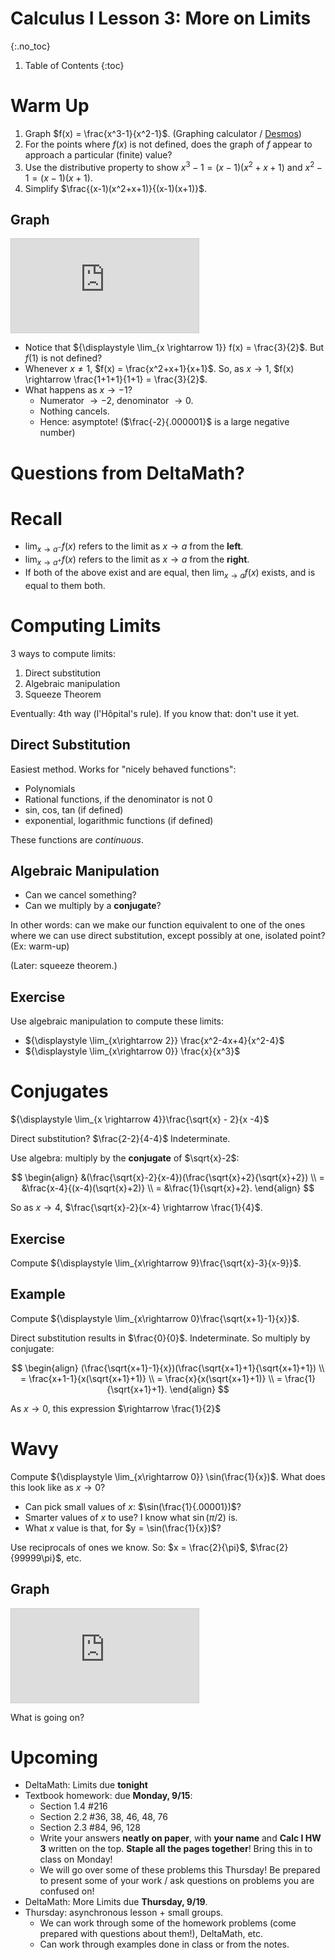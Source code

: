 # Calculus I Lesson 3: More on Limits
{:.no_toc}

1. Table of Contents
{:toc}

# Warm Up

1. Graph $f(x) = \frac{x^3-1}{x^2-1}$. (Graphing calculator / [Desmos](https://www.desmos.com/calculator))
2. For the points where $f(x)$ is not defined, does the graph of $f$ appear to approach a particular (finite) value?
3. Use the distributive property to show $x^3 - 1 = (x-1)(x^2+x+1)$ and $x^2 - 1 = (x-1)(x+1)$.
4. Simplify $\frac{(x-1)(x^2+x+1)}{(x-1)(x+1)}$.

## Graph

<div class="desmos-container">
<iframe src="https://www.desmos.com/calculator/rttwwnfnin?embed" style="border: 1px solid #ccc" frameborder=0></iframe>
</div>

* Notice that ${\displaystyle \lim_{x \rightarrow 1}} f(x) = \frac{3}{2}$. But $f(1)$ is not defined?
* Whenever $x \neq 1$, $f(x) = \frac{x^2+x+1}{x+1}$. So, as $x \rightarrow 1$, $f(x) \rightarrow \frac{1+1+1}{1+1} = \frac{3}{2}$.
* What happens as $x \rightarrow -1$?
  * Numerator $\rightarrow -2$, denominator $\rightarrow 0$.
  * Nothing cancels.
  * Hence: asymptote! ($\frac{-2}{.000001}$ is a large negative number)

# Questions from DeltaMath?

# Recall

* ${\displaystyle\lim_{x\rightarrow a^-}} f(x)$ refers to the limit as $x \rightarrow a$ from the **left**.
* ${\displaystyle\lim_{x\rightarrow a^+}} f(x)$ refers to the limit as $x \rightarrow a$ from the **right**.
* If both of the above exist and are equal, then ${\displaystyle \lim_{x\rightarrow a}}f(x)$ exists, and is equal to them both.

# Computing Limits

3 ways to compute limits:

1. Direct substitution
2. Algebraic manipulation
3. Squeeze Theorem

Eventually: 4th way (l'Hôpital's rule). If you know that: don't use it yet.

## Direct Substitution

Easiest method. Works for "nicely behaved functions":

* Polynomials
* Rational functions, if the denominator is not 0
* sin, cos, tan (if defined)
* exponential, logarithmic functions (if defined)

These functions are *continuous*.

## Algebraic Manipulation

* Can we cancel something?
* Can we multiply by a **conjugate**?

In other words: can we make our function equivalent to one of the ones where we can use direct substitution, except possibly at one, isolated point? (Ex: warm-up)

(Later: squeeze theorem.)

## Exercise

Use algebraic manipulation to compute these limits:

* ${\displaystyle \lim_{x\rightarrow 2}} \frac{x^2-4x+4}{x^2-4}$
* ${\displaystyle \lim_{x\rightarrow 0}} \frac{x}{x^3}$

# Conjugates

${\displaystyle \lim_{x \rightarrow 4}}\frac{\sqrt{x} - 2}{x -4}$

Direct substitution? $\frac{2-2}{4-4}$ Indeterminate.

Use algebra: multiply by the **conjugate** of $\sqrt{x}-2$:

$$
\begin{align}
&(\frac{\sqrt{x}-2}{x-4})(\frac{\sqrt{x}+2}{\sqrt{x}+2}) \\
= &\frac{x-4}{(x-4)(\sqrt{x}+2)} \\
= &\frac{1}{\sqrt{x}+2}.
\end{align}
$$

So as $x \rightarrow 4$, $\frac{\sqrt{x}-2}{x-4} \rightarrow \frac{1}{4}$.

## Exercise

Compute ${\displaystyle \lim_{x\rightarrow 9}\frac{\sqrt{x}-3}{x-9}}$.

## Example

Compute ${\displaystyle \lim_{x\rightarrow 0}\frac{\sqrt{x+1}-1}{x}}$.

Direct substitution results in $\frac{0}{0}$. Indeterminate. So multiply by conjugate:

$$
\begin{align}
(\frac{\sqrt{x+1}-1}{x})(\frac{\sqrt{x+1}+1}{\sqrt{x+1}+1}) \\
= \frac{x+1-1}{x(\sqrt{x+1}+1)} \\
= \frac{x}{x(\sqrt{x+1}+1)} \\
= \frac{1}{\sqrt{x+1}+1}.
\end{align}
$$

As $x \rightarrow 0$, this expression $\rightarrow \frac{1}{2}$

# Wavy

Compute ${\displaystyle \lim_{x\rightarrow 0}} \sin(\frac{1}{x})$. What does this look like as $x \rightarrow 0$?

* Can pick small values of $x$: $\sin(\frac{1}{.00001})$?
* Smarter values of $x$ to use? I know what $\sin(\pi/2)$ is.
* What $x$ value is that, for $y = \sin(\frac{1}{x})$?

Use reciprocals of ones we know. So: $x = \frac{2}{\pi}$, $\frac{2}{99999\pi}$, etc.

## Graph

<div class="desmos-container">
<iframe src="https://www.desmos.com/calculator/lxokjy0bdk?embed" style="border: 1px solid #ccc" frameborder=0></iframe>
</div>

What is going on?

# Upcoming

* DeltaMath: Limits due **tonight**
* Textbook homework: due **Monday, 9/15**:
  * Section 1.4 #216
  * Section 2.2 #36, 38, 46, 48, 76
  * Section 2.3 #84, 96, 128
  * Write your answers **neatly on paper**, with **your name** and **Calc I HW 3** written on the top. **Staple all the pages together**! Bring this in to class on Monday!
  * We will go over some of these problems this Thursday! Be prepared to present some of your work / ask questions on problems you are confused on!
* DeltaMath: More Limits due **Thursday, 9/19**.
* Thursday: asynchronous lesson + small groups.
  * We can work through some of the homework problems (come prepared with questions about them!), DeltaMath, etc.
  * Can work through examples done in class or from the notes.
